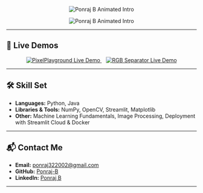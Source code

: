 <p align="center">
  <img src="https://readme-typing-svg.demolab.com/?lines=%F0%9F%91%8B+Hi%2C+I'm+Ponraj+B%3B%F0%9F%92%BB+Python+%26+Java+Developer%3B%F0%9F%8E%A8+Image+Processing+Enthusiast%3B%F0%9F%9A%80+Streamlit+Lover%3B%F0%9F%A7%A0+Learning+Machine+Learning+Fundamentals" alt="Ponraj B Animated Intro" />
</p>

<p align="center">
  <img src="https://readme-typing-svg.demolab.com/?lines=%F0%9F%91%8B+Hi%2C+I'm+Ponraj+B%3B%F0%9F%92%BB+Python+%26+Java+Developer%3B%F0%9F%A7%A0+Learning+Machine+Learning+Fundamentals%3B%F0%9F%8E%A8+Image+Processing+Enthusiast%3B%F0%9F%9A%80+Streamlit+Lover" alt="Ponraj B Animated Intro" />
</p>



---

## 🚀 Live Demos

<p align="center">
  <a href="https://pixelplayground.streamlit.app/" target="_blank">
    <img src="https://img.shields.io/badge/🔴%20PixelPlayground-Streamlit-red?style=for-the-badge&logo=streamlit" alt="PixelPlayground Live Demo" />
  </a>
  &nbsp;&nbsp;
  <a href="https://rgbseparator.streamlit.app/" target="_blank">
    <img src="https://img.shields.io/badge/🔴%20RGB%20Separator-Streamlit-red?style=for-the-badge&logo=streamlit" alt="RGB Separator Live Demo" />
  </a>
</p>

---

## 🛠️ Skill Set

- **Languages:** Python, Java  
- **Libraries & Tools:** NumPy, OpenCV, Streamlit, Matplotlib  
- **Other:** Machine Learning Fundamentals, Image Processing, Deployment with Streamlit Cloud & Docker

---

## 📬 Contact Me

- **Email:** [ponraj322002@gmail.com](mailto:ponraj322002@gmail.com)  
- **GitHub:** [Ponraj-B](https://github.com/Ponraj-B)  
- **LinkedIn:** [Ponraj B](https://linkedin.com/in/ponraj-b-96a917264)

---
